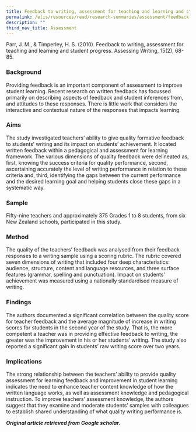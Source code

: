 ```yaml
---
title: Feedback to writing, assessment for teaching and learning and student progress
permalink: /elis/resources/read/research-summaries/assessment/feedback-to-writing-assessment/
description: ""
third_nav_title: Assessment
---
```

Parr, J. M., & Timperley, H. S. (2010). Feedback to writing, assessment for teaching and learning and student progress. Assessing Writing, 15(2), 68-85.

### Background

Providing feedback is an important component of assessment to improve student learning. Recent research on written feedback has focussed primarily on describing aspects of feedback and student inferences from, and attitudes to these responses. There is little work that considers the interactive and contextual nature of the responses that impacts learning.

### Aims

The study investigated teachers’ ability to give quality formative feedback to students’ writing and its impact on students’ achievement. It located written feedback within a pedagogical and assessment for learning framework. The various dimensions of quality feedback were delineated as, first, knowing the success criteria for quality performance, second, ascertaining accurately the level of writing performance in relation to these criteria and, third, identifying the gaps between the current performance and the desired learning goal and helping students close these gaps in a systematic way.

### Sample

Fifty-nine teachers and approximately 375 Grades 1 to 8 students, from six New Zealand schools, participated in this study. 

### Method

The quality of the teachers’ feedback was analysed from their feedback responses to a writing sample using a scoring rubric. The rubric covered seven dimensions of writing that included four deep characteristics: audience, structure, content and language resources, and three surface features (grammar, spelling and punctuation). Impact on students’ achievement was measured using a nationally standardised measure of writing.

### Findings

The authors documented a significant correlation between the quality score for teacher feedback and the average magnitude of increase in writing scores for students in the second year of the study. That is, the more competent a teacher was in providing effective feedback to writing, the greater was the improvement in his or her students’ writing. The study also reported a significant gain in students’ raw writing score over two years.  

### Implications

The strong relationship between the teachers’ ability to provide quality assessment for learning feedback and improvement in student learning indicates the need to enhance teacher content knowledge of how the written language works, as well as assessment knowledge and pedagogical instruction. To improve teachers’ assessment knowledge, the authors suggest that they examine and moderate students’ samples with colleagues to establish shared understanding of what quality writing performance is.

_**Original article retrieved from Google scholar.**_ 

